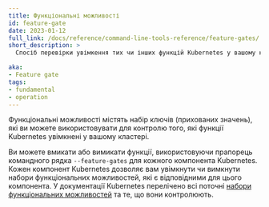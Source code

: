 ```yaml
---
title: Функціональні можливості
id: feature-gate
date: 2023-01-12
full_link: /docs/reference/command-line-tools-reference/feature-gates/
short_description: >
  Спосіб перевірки увімкення тих чи інших функцій Kubernetes у вашому кластері.

aka:
- Feature gate
tags:
- fundamental
- operation
---
```


Функціональні можливості містять набір ключів (прихованих значень), які ви можете використовувати для контролю того, які функції Kubernetes увімкнені у вашому кластері.

<!--more-->

Ви можете вмикати або вимикати функції, використовуючи прапорець командного рядка `--feature-gates` для кожного компонента Kubernetes. Кожен компонент Kubernetes дозволяє вам увімкнути чи вимкнути набори функціональних можливостей, які є відповідними для цього компонента. У документації Kubernetes перелічено всі поточні [набори функціональних можливостей](/uk/docs/reference/command-line-tools-reference/feature-gates/) та те, що вони контролюють.
